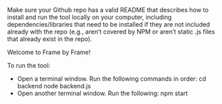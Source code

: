 Make sure your Github repo has a valid README that describes how to install and run the tool locally on your computer, including dependencies/libraries that need to be installed if they are not included already with the repo (e.g., aren’t covered by NPM or aren’t static .js files that already exist in the repo).

Welcome to Frame by Frame! 

To run the tool:
* Open a terminal window. Run the following commands in order: 
        cd backend
        node backend.js
* Open another terminal window. Run the following:
        npm start
